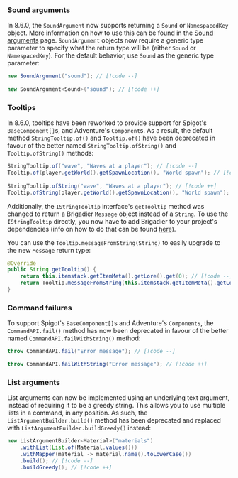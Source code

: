 ### Sound arguments

In 8.6.0, the `SoundArgument` now supports returning a `Sound` or `NamespacedKey` object. More information on how to use this can be found in the [Sound arguments](../create-commands/arguments/types/misc/sound-arguments) page. `SoundArgument` objects now require a generic type parameter to specify what the return type will be (either `Sound` or `NamespacedKey`). For the default behavior, use `Sound` as the generic type parameter:

```java
new SoundArgument("sound"); // [!code --]
    
new SoundArgument<Sound>("sound"); // [!code ++]
```

### Tooltips

In 8.6.0, tooltips have been reworked to provide support for Spigot's `BaseComponent[]`s, and Adventure's `Component`s. As a result, the default method `StringTooltip.of()` and `Tooltip.of()` have been deprecated in favour of the better named `StringTooltip.ofString()` and `Tooltip.ofString()` methods:

```java
StringTooltip.of("wave", "Waves at a player"); // [!code --]
Tooltip.of(player.getWorld().getSpawnLocation(), "World spawn"); // [!code --]
    
StringTooltip.ofString("wave", "Waves at a player"); // [!code ++]
Tooltip.ofString(player.getWorld().getSpawnLocation(), "World spawn"); // [!code ++]
```

Additionally, the `IStringTooltip` interface's `getTooltip` method was changed to return a Brigadier `Message` object instead of a `String`. To use the `IStringTooltip` directly, you now have to add Brigadier to your project's dependencies (info on how to do that can be found [here](https://github.com/Mojang/brigadier#installation)).

You can use the `Tooltip.messageFromString(String)` to easily upgrade to the new `Message` return type:

```java
@Override
public String getTooltip() {
    return this.itemstack.getItemMeta().getLore().get(0); // [!code --]
    return Tooltip.messageFromString(this.itemstack.getItemMeta().getLore().get(0)); // [!code ++]
}
```

### Command failures

To support Spigot's `BaseComponent[]`s and Adventure's `Component`s, the `CommandAPI.fail()` method has now been deprecated in favour of the better named `CommandAPI.failWithString()` method:

```java
throw CommandAPI.fail("Error message"); // [!code --]

throw CommandAPI.failWithString("Error message"); // [!code ++]
```

### List arguments

List arguments can now be implemented using an underlying text argument, instead of requiring it to be a greedy string. This allows you to use multiple lists in a command, in any position. As such, the `ListArgumentBuilder.build()` method has been deprecated and replaced with `ListArgumentBuilder.buildGreedy()` instead:

```java
new ListArgumentBuilder<Material>("materials")
    .withList(List.of(Material.values()))
    .withMapper(material -> material.name().toLowerCase())
    .build(); // [!code --]
    .buildGreedy(); // [!code ++]
```